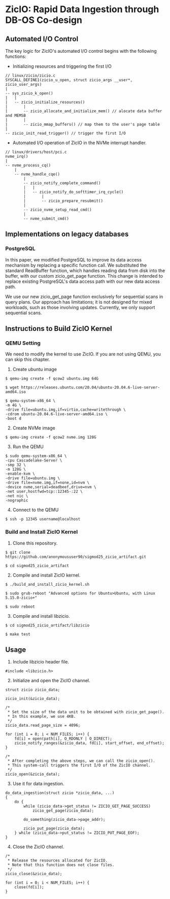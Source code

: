 # ZicIO: Rapid Data Ingestion through DB-OS Co-design

## Automated I/O Control

The key logic for ZicIO's automated I/O control begins with the following functions:

* Initializing resources and triggering the first I/O
```
// linux/zicio/zicio.c
SYSCALL_DEFINE1(zicio_u_open, struct zicio_args __user*, zicio_user_args)
|
-- sys_zicio_k_open()
|   |
|   -- zicio_initialize_resources()
|       |
|       -- zicio_allocate_and_initialize_mem() // alocate data buffer and MEMSB
|       |
|       -- zicio_mmap_buffers() // map them to the user's page table
|
-- zicio_init_read_trigger() // trigger the first I/O
```

* Automated I/O operation of ZicIO in the NVMe interrupt handler.
```
// linux/drivers/host/pci.c
nvme_irq()
|
-- nvme_process_cq()
    |
    -- nvme_handle_cqe()
        |
        -- zicio_notify_complete_command()
        |   |
        |   -- zicio_notify_do_softtimer_irq_cycle()
        |       |
        |       -- zicio_prepare_resubmit()
        |
        -- zicio_nvme_setup_read_cmd()
        |
        -- nvme_submit_cmd()
```

## Implementations on legacy databases

### PostgreSQL

In this paper, we modified PostgreSQL to improve its data access mechanism by replacing a specific function call. We substituted the standard ReadBuffer function, which handles reading data from disk into the buffer, with our custom zicio_get_page function. This change is intended to replace existing PostgreSQL's data access path with our new data access path.

We use our new zicio_get_page function exclusively for sequential scans in query plans. Our approach has limitations; it is not designed for mixed workloads, such as those involving updates. Currently, we only support sequential scans.

## Instructions to Build ZicIO Kernel

### QEMU Setting

We need to modify the kernel to use ZicIO. If you are not using QEMU, you can skip this chapter.

1. Create ubuntu image
```
$ qemu-img create -f qcow2 ubuntu.img 64G

$ wget https://releases.ubuntu.com/20.04/ubuntu-20.04.6-live-server-amd64.iso

$ qemu-system-x86_64 \
-m 4G \
-drive file=ubuntu.img,if=virtio,cache=writethrough \
-cdrom ubuntu-20.04.6-live-server-amd64.iso \
-boot d
```

2. Create NVMe image
```
$ qemu-img create -f qcow2 nvme.img 128G
```

3. Run the QEMU
```
$ sudo qemu-system-x86_64 \
-cpu Cascadelake-Server \
-smp 32 \
-m 128G \
-enable-kvm \
-drive file=ubuntu.img \
-drive file=nvme.img,if=none,id=nvm \
-device nvme,serial=deadbeef,drive=nvm \
-net user,hostfwd=tcp::12345-:22 \
-net nic \
-nographic
```

4. Connect to the QEMU
```
$ ssh -p 12345 username@localhost
```

### Build and Install ZicIO Kernel

1. Clone this repository.
```
$ git clone https://github.com/anonymoususer90/sigmod25_zicio_artifact.git

$ cd sigmod25_zicio_artifact
```

2. Compile and install ZicIO kernel.
```
$ ./build_and_install_zicio_kernel.sh

$ sudo grub-reboot "Advanced options for Ubuntu>Ubuntu, with Linux 5.15.0-zicio+"

$ sudo reboot
```

3. Compile and install libzicio.
```
$ cd sigmod25_zicio_artifact/libzicio

$ make test
```
## Usage

1. Include libzicio header file.
```
#include <libzicio.h>
```

2. Initialize and open the ZicIO channel.
```
struct zicio zicio_data;

zicio_init(&zicio_data);

/*
 * Set the size of the data unit to be obtained with zicio_get_page().
 * In this example, we use 4KB.
 */ 
zicio_data.read_page_size = 4096;

for (int i = 0; i < NUM_FILES; i++) {
    fd[i] = open(path[i], O_RDONLY | O_DIRECT);
    zicio_notify_ranges(&zicio_data, fd[i], start_offset, end_offset);
}

/*
 * After completing the above steps, we can call the zicio_open().
 * This system-call triggers the first I/O of the ZicIO channel.
 */
zicio_open(&zicio_data);
```

3. Use it for data ingestion.
```
do_data_ingestion(struct zicio *zicio_data, ...)
{
    do {
        while (zicio_data->get_status != ZICIO_GET_PAGE_SUCCESS)
            zicio_get_page(zicio_data);

        do_something(zicio_data->page_addr);

        zicio_put_page(zicio_data);
    } while (zicio_data->put_status != ZICIO_PUT_PAGE_EOF);
}
```

4. Close the ZicIO channel.
```
/*
 * Release the resources allocated for ZicIO.
 * Note that this function does not close files.
 */
zicio_close(&zicio_data);

for (int i = 0; i < NUM_FILES; i++) {
    close(fd[i]);
}
```

